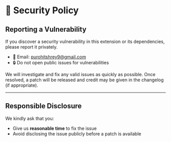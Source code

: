 # 🔐 Security Policy

## Reporting a Vulnerability

If you discover a security vulnerability in this extension or its dependencies, please report it privately.

* 📧 Email: [purohitshrey9@gmail.com](mailto:purohitshrey9@gmail.com)
* 🔒 Do not open public issues for vulnerabilities

We will investigate and fix any valid issues as quickly as possible. Once resolved, a patch will be released and credit may be given in the changelog (if appropriate).

---

## Responsible Disclosure

We kindly ask that you:
* Give us **reasonable time** to fix the issue
* Avoid disclosing the issue publicly before a patch is available
